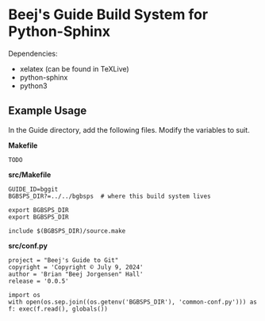 # Beej's Guide Build System for Python-Sphinx

Dependencies:

* xelatex (can be found in TeXLive)
* python-sphinx
* python3

## Example Usage

In the Guide directory, add the following files. Modify the variables to
suit.

**Makefile**

```
TODO
```

**src/Makefile**

```
GUIDE_ID=bggit
BGBSPS_DIR?=../../bgbsps  # where this build system lives

export BGBSPS_DIR
export BGBSPS_DIR

include $(BGBSPS_DIR)/source.make
```
**src/conf.py**

```
project = "Beej's Guide to Git"
copyright = 'Copyright © July 9, 2024'
author = 'Brian "Beej Jorgensen" Hall'
release = '0.0.5'

import os
with open(os.sep.join((os.getenv('BGBSPS_DIR'), 'common-conf.py'))) as f: exec(f.read(), globals())
```

